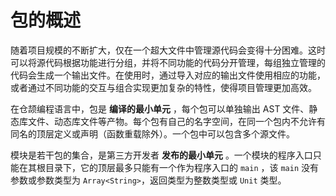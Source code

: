 
# 包的概述

随着项目规模的不断扩大，仅在一个超大文件中管理源代码会变得十分困难。这时可以将源代码根据功能进行分组，并将不同功能的代码分开管理，每组独立管理的代码会生成一个输出文件。在使用时，通过导入对应的输出文件使用相应的功能，或者通过不同功能的交互与组合实现更加复杂的特性，使得项目管理更加高效。

在仓颉编程语言中，包是 **编译的最小单元** ，每个包可以单独输出 AST 文件、静态库文件、动态库文件等产物。每个包有自己的名字空间，在同一个包内不允许有同名的顶层定义或声明（函数重载除外）。一个包中可以包含多个源文件。

模块是若干包的集合，是第三方开发者 **发布的最小单元** 。一个模块的程序入口只能在其根目录下，它的顶层最多只能有一个作为程序入口的 `main` ，该 `main` 没有参数或参数类型为 `Array<String>`，返回类型为整数类型或 `Unit` 类型。